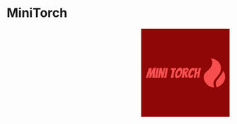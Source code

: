 # MiniTorch

<img style="float: right;" src="https://github.com/dpalbrecht/MiniTorch/blob/main/docs/_image/minitorch-logo.png"/>